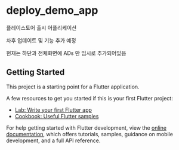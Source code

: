 # deploy_demo_app

플레이스토어 출시 어플리케이션

차후 업데이트 및 기능 추가 예정

현재는 하단과 전체화면에 ADs 만 임시로 추가되어있음


## Getting Started

This project is a starting point for a Flutter application.

A few resources to get you started if this is your first Flutter project:

- [Lab: Write your first Flutter app](https://docs.flutter.dev/get-started/codelab)
- [Cookbook: Useful Flutter samples](https://docs.flutter.dev/cookbook)

For help getting started with Flutter development, view the
[online documentation](https://docs.flutter.dev/), which offers tutorials,
samples, guidance on mobile development, and a full API reference.
